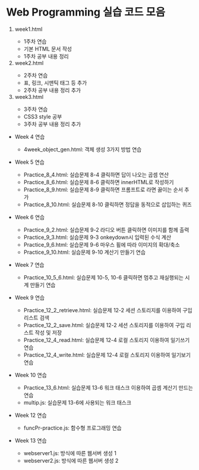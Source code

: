 <h1>Web Programming 실습 코드 모음</h1>

<ol>
    <li>week1.html</li>
    <ul>
        <li>1주차 연습</li>
        <li>기본 HTML 문서 작성</li>
        <li>1주차 공부 내용 정리</li>
    </ul>
    <li>week2.html</li>
    <ul>
        <li>2주차 연습</li>
        <li>표, 링크, 시맨틱 태그 등 추가</li>
        <li>2주차 공부 내용 정리 추가</li>
    </ul>
    <li>week3.html</li>
    <ul>
        <li>3주차 연습</li>
        <li>CSS3 style 공부</li>
        <li>3주차 공부 내용 정리 추가</li>
    </ul>
</ol>

<ul>
    <li>Week 4 연습</li>
    <ul>
        <li>4week_object_gen.html: 객체 생성 3가지 방법 연습</li>
    </ul>
</ul>

<ul>
    <li>Week 5 연습</li>
    <ul>
        <li>Practice_8_4.html: 실습문제 8-4 클릭하면 답이 나오는 곱셈 연산</li>
        <li>Practice_8_6.html: 실습문제 8-6 클릭하면 innerHTML로 작성하기</li>
        <li>Practice_8_9.html: 실습문제 8-9 클릭하면 프롬프트로 라면 끓이는 순서 추가</li>
        <li>Practice_8_10.html: 실습문제 8-10 클릭하면 정답을 동적으로 삽입하는 퀴즈</li>
    </ul>
</ul>

<ul>
    <li>Week 6 연습</li>
    <ul>
        <li>Practice_9_2.html: 실습문제 9-2 라디오 버튼 클릭하면 이미지를 함께 출력</li>
        <li>Practice_9_3.html: 실습문제 9-3 onkeydown시 입력된 수식 계산</li>
        <li>Practice_9_6.html: 실습문제 9-6 마우스 휠에 따라 이미지의 확대/축소</li>
        <li>Practice_9_10.html: 실습문제 9-10 계산기 만들기 연습</li>
    </ul>
</ul>

<ul>
    <li>Week 7 연습</li>
    <ul>
        <li>Practice_10_5_6.html: 실습문제 10-5, 10-6 클릭하면 멈추고 재실행되는 시계 만들기 연습</li>
    </ul>
</ul>

<ul>
    <li>Week 9 연습</li>
    <ul>
        <li>Practice_12_2_retrieve.html: 실습문제 12-2 세션 스토리지를 이용하여 구입 리스트 검색</li>
        <li>Practice_12_2_save.html: 실습문제 12-2 세션 스토리지를 이용하여 구입 리스트 작성 및 저장</li>
        <li>Practice_12_4_read.html: 실습문제 12-4 로컬 스토리지 이용하여 일기쓰기 연습</li>
        <li>Practice_12_4_write.html: 실습문제 12-4 로컬 스토리지 이용하여 일기보기 연습</li>
    </ul>
</ul>

<ul>
    <li>Week 10 연습</li>
    <ul>
        <li>Practice_13_6.html: 실습문제 13-6 워크 태스크 이용하여 곱셈 계산기 만드는 연습</li>
        <li>multip.js: 실습문제 13-6에 사용되는 워크 태스크</li>
    </ul>
</ul>

<ul>
    <li>Week 12 연습</li>
    <ul>
        <li>funcPr-practice.js: 함수형 프로그래밍 연습</li>
    </ul>
</ul>

<ul>
    <li>Week 13 연습</li>
    <ul>
        <li>webserver1.js: 방식에 따른 웹서버 생성 1</li>
        <li>webserver2.js: 방식에 따른 웹서버 생성 2</li>
    </ul>
</ul>

